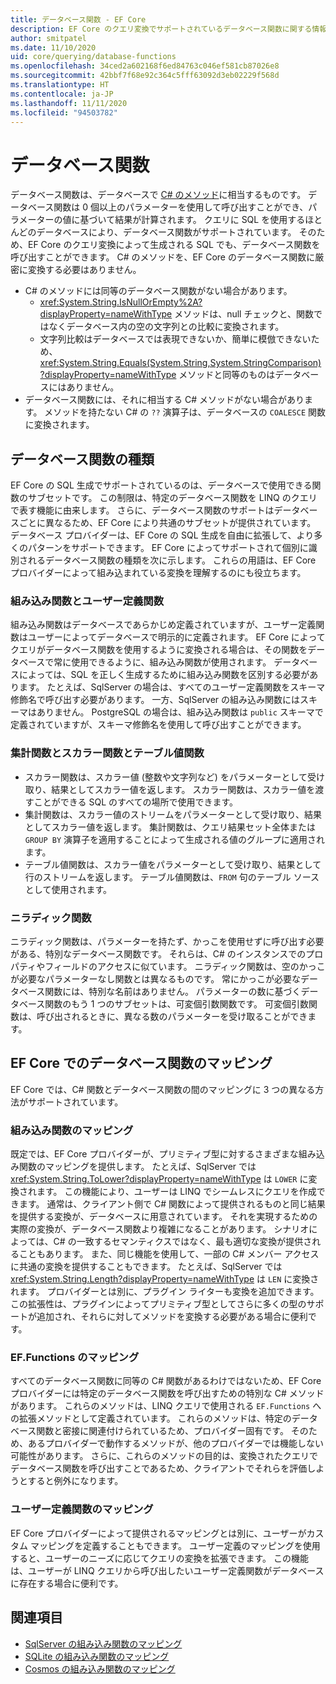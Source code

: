 ```yaml
---
title: データベース関数 - EF Core
description: EF Core のクエリ変換でサポートされているデータベース関数に関する情報
author: smitpatel
ms.date: 11/10/2020
uid: core/querying/database-functions
ms.openlocfilehash: 34ced2a602168f6ed84763c046ef581cb87026e8
ms.sourcegitcommit: 42bbf7f68e92c364c5fff63092d3eb02229f568d
ms.translationtype: HT
ms.contentlocale: ja-JP
ms.lasthandoff: 11/11/2020
ms.locfileid: "94503782"
---
```

# <a name="database-functions"></a>データベース関数

データベース関数は、データベースで [C# のメソッド](/dotnet/csharp/programming-guide/classes-and-structs/methods)に相当するものです。 データベース関数は 0 個以上のパラメーターを使用して呼び出すことができ、パラメーターの値に基づいて結果が計算されます。 クエリに SQL を使用するほとんどのデータベースにより、データベース関数がサポートされています。 そのため、EF Core のクエリ変換によって生成される SQL でも、データベース関数を呼び出すことができます。 C# のメソッドを、EF Core のデータベース関数に厳密に変換する必要はありません。

- C# のメソッドには同等のデータベース関数がない場合があります。
  - <xref:System.String.IsNullOrEmpty%2A?displayProperty=nameWithType> メソッドは、null チェックと、関数ではなくデータベース内の空の文字列との比較に変換されます。
  - 文字列比較はデータベースでは表現できないか、簡単に模倣できないため、<xref:System.String.Equals(System.String,System.StringComparison)?displayProperty=nameWithType> メソッドと同等のものはデータベースにはありません。
- データベース関数には、それに相当する C# メソッドがない場合があります。 メソッドを持たない C# の `??` 演算子は、データベースの `COALESCE` 関数に変換されます。

## <a name="types-of-database-functions"></a>データベース関数の種類

EF Core の SQL 生成でサポートされているのは、データベースで使用できる関数のサブセットです。 この制限は、特定のデータベース関数を LINQ のクエリで表す機能に由来します。 さらに、データベース関数のサポートはデータベースごとに異なるため、EF Core により共通のサブセットが提供されています。 データベース プロバイダーは、EF Core の SQL 生成を自由に拡張して、より多くのパターンをサポートできます。 EF Core によってサポートされて個別に識別されるデータベース関数の種類を次に示します。 これらの用語は、EF Core プロバイダーによって組み込まれている変換を理解するのにも役立ちます。

### <a name="built-in-vs-user-defined-functions"></a>組み込み関数とユーザー定義関数

組み込み関数はデータベースであらかじめ定義されていますが、ユーザー定義関数はユーザーによってデータベースで明示的に定義されます。 EF Core によってクエリがデータベース関数を使用するように変換される場合は、その関数をデータベースで常に使用できるように、組み込み関数が使用されます。 データベースによっては、SQL を正しく生成するために組み込み関数を区別する必要があります。 たとえば、SqlServer の場合は、すべてのユーザー定義関数をスキーマ修飾名で呼び出す必要があります。 一方、SqlServer の組み込み関数にはスキーマはありません。 PostgreSQL の場合は、組み込み関数は `public` スキーマで定義されていますが、スキーマ修飾名を使用して呼び出すことができます。

### <a name="aggregate-vs-scalar-vs-table-valued-functions"></a>集計関数とスカラー関数とテーブル値関数

- スカラー関数は、スカラー値 (整数や文字列など) をパラメーターとして受け取り、結果としてスカラー値を返します。 スカラー関数は、スカラー値を渡すことができる SQL のすべての場所で使用できます。
- 集計関数は、スカラー値のストリームをパラメーターとして受け取り、結果としてスカラー値を返します。 集計関数は、クエリ結果セット全体または `GROUP BY` 演算子を適用することによって生成される値のグループに適用されます。
- テーブル値関数は、スカラー値をパラメーターとして受け取り、結果として行のストリームを返します。 テーブル値関数は、`FROM` 句のテーブル ソースとして使用されます。

### <a name="niladic-functions"></a>ニラディック関数

ニラディック関数は、パラメーターを持たず、かっこを使用せずに呼び出す必要がある、特別なデータベース関数です。 それらは、C# のインスタンスでのプロパティやフィールドのアクセスに似ています。 ニラディック関数は、空のかっこが必要なパラメーターなし関数とは異なるものです。 常にかっこが必要なデータベース関数には、特別な名前はありません。 パラメーターの数に基づくデータベース関数のもう 1 つのサブセットは、可変個引数関数です。 可変個引数関数は、呼び出されるときに、異なる数のパラメーターを受け取ることができます。

## <a name="database-function-mappings-in-ef-core"></a>EF Core でのデータベース関数のマッピング

EF Core では、C# 関数とデータベース関数の間のマッピングに 3 つの異なる方法がサポートされています。

### <a name="built-in-function-mapping"></a>組み込み関数のマッピング

既定では、EF Core プロバイダーが、プリミティブ型に対するさまざまな組み込み関数のマッピングを提供します。 たとえば、SqlServer では <xref:System.String.ToLower?displayProperty=nameWithType> は `LOWER` に変換されます。 この機能により、ユーザーは LINQ でシームレスにクエリを作成できます。 通常は、クライアント側で C# 関数によって提供されるものと同じ結果を提供する変換が、データベースに用意されています。 それを実現するための実際の変換が、データベース関数より複雑になることがあります。 シナリオによっては、C# の一致するセマンティクスではなく、最も適切な変換が提供されることもあります。 また、同じ機能を使用して、一部の C# メンバー アクセスに共通の変換を提供することもできます。 たとえば、SqlServer では <xref:System.String.Length?displayProperty=nameWithType> は `LEN` に変換されます。 プロバイダーとは別に、プラグイン ライターも変換を追加できます。 この拡張性は、プラグインによってプリミティブ型としてさらに多くの型のサポートが追加され、それらに対してメソッドを変換する必要がある場合に便利です。

### <a name="effunctions-mapping"></a>EF.Functions のマッピング

すべてのデータベース関数に同等の C# 関数があるわけではないため、EF Core プロバイダーには特定のデータベース関数を呼び出すための特別な C# メソッドがあります。 これらのメソッドは、LINQ クエリで使用される `EF.Functions` への拡張メソッドとして定義されています。 これらのメソッドは、特定のデータベース関数と密接に関連付けられているため、プロバイダー固有です。 そのため、あるプロバイダーで動作するメソッドが、他のプロバイダーでは機能しない可能性があります。 さらに、これらのメソッドの目的は、変換されたクエリでデータベース関数を呼び出すことであるため、クライアントでそれらを評価しようとすると例外になります。

### <a name="user-defined-function-mapping"></a>ユーザー定義関数のマッピング

EF Core プロバイダーによって提供されるマッピングとは別に、ユーザーがカスタム マッピングを定義することもできます。 ユーザー定義のマッピングを使用すると、ユーザーのニーズに応じてクエリの変換を拡張できます。 この機能は、ユーザーが LINQ クエリから呼び出したいユーザー定義関数がデータベースに存在する場合に便利です。

## <a name="see-also"></a>関連項目

- [SqlServer の組み込み関数のマッピング](xref:core/providers/sql-server/functions)
- [SQLite の組み込み関数のマッピング](xref:core/providers/sqlite/functions)
- [Cosmos の組み込み関数のマッピング](xref:core/providers/cosmos/functions)
